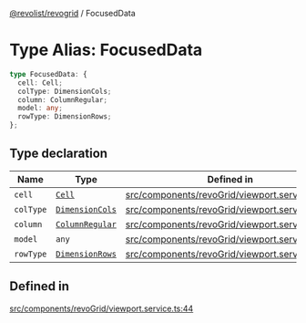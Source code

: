 [@revolist/revogrid](README.md) / FocusedData

# Type Alias: FocusedData

```ts
type FocusedData: {
  cell: Cell;
  colType: DimensionCols;
  column: ColumnRegular;
  model: any;
  rowType: DimensionRows;
};
```

## Type declaration

| Name | Type | Defined in |
| ------ | ------ | ------ |
| `cell` | [`Cell`](Interface.Cell.md) | [src/components/revoGrid/viewport.service.ts:46](https://github.com/revolist/revogrid/blob/7d79cd09d43b75b81712fd40eaf892d3b6da4928/src/components/revoGrid/viewport.service.ts#L46) |
| `colType` | [`DimensionCols`](TypeAlias.DimensionCols.md) | [src/components/revoGrid/viewport.service.ts:47](https://github.com/revolist/revogrid/blob/7d79cd09d43b75b81712fd40eaf892d3b6da4928/src/components/revoGrid/viewport.service.ts#L47) |
| `column` | [`ColumnRegular`](Interface.ColumnRegular.md) | [src/components/revoGrid/viewport.service.ts:49](https://github.com/revolist/revogrid/blob/7d79cd09d43b75b81712fd40eaf892d3b6da4928/src/components/revoGrid/viewport.service.ts#L49) |
| `model` | `any` | [src/components/revoGrid/viewport.service.ts:45](https://github.com/revolist/revogrid/blob/7d79cd09d43b75b81712fd40eaf892d3b6da4928/src/components/revoGrid/viewport.service.ts#L45) |
| `rowType` | [`DimensionRows`](TypeAlias.DimensionRows.md) | [src/components/revoGrid/viewport.service.ts:48](https://github.com/revolist/revogrid/blob/7d79cd09d43b75b81712fd40eaf892d3b6da4928/src/components/revoGrid/viewport.service.ts#L48) |

## Defined in

[src/components/revoGrid/viewport.service.ts:44](https://github.com/revolist/revogrid/blob/7d79cd09d43b75b81712fd40eaf892d3b6da4928/src/components/revoGrid/viewport.service.ts#L44)
